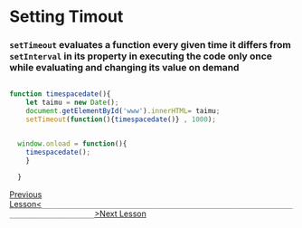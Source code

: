 # Setting Timout

### `setTimeout` evaluates a function every given time it differs from `setInterval` in its property in executing the code only once while evaluating and changing its value on demand

```javascript 

function timespacedate(){
    let taimu = new Date();
    document.getElementById('www').innerHTML= taimu;
    setTimeout(function(){timespacedate()} , 1000);


  window.onload = function(){
    timespacedate();
    }
  
  }


```

[Previous Lesson<](14-intervals.md)`___________________________________________________________________________________`[>Next Lesson]()